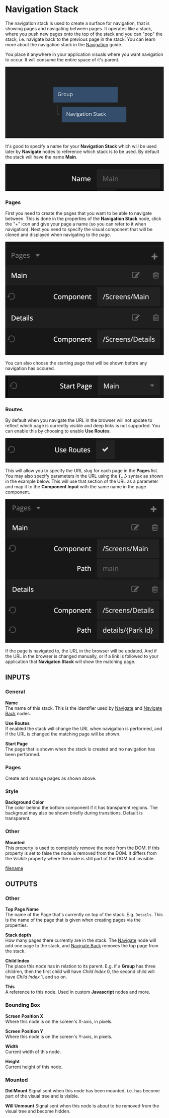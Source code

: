 # Navigation Stack

The navigation stack is used to create a surface for navigation, that is showing pages and navigating between pages. It operates like a stack, where you push new pages onto the top of the stack and you can "pop" the stack, i.e. navigate back to the previous page in the stack. You can learn more about the navigation stack in the [Navigation](/guides/navigation.md) guide.

You place it anywhere in your application visuals where you want navigation to occur. It will consume the entire space of it's parent.

<div class="ndl-images">
    <img src="/guides/navigation/navigation-stack.png" class="ndl-image med"></img>   
</div>

It's good to specify a name for your **Navigation Stack** which will be used later by **Navigate** nodes to reference which stack is to be used. By default the stack will have the name **Main**.

<div class="ndl-images">
    <img src="/nodes/navigation/stack-name.png" class="ndl-image med"></img>   
</div>

### Pages
First you need to create the pages that you want to be able to navigate between. This is done in the properties of the **Navigation Stack** node, click the "+" icon and give your page a name (so you can refer to it when navigation). Next you need to specify the visual component that will be cloned and displayed when navigating to the page.

<div class="ndl-images">
    <img src="/guides/navigation/stack-pages.png" class="ndl-image med"></img>   
</div>

You can also choose the starting page that will be shown before any navigation has occured.

<div class="ndl-images">
    <img src="/nodes/navigation/stack-startpage.png" class="ndl-image med"></img>   
</div>

### Routes
By default when you navigate the URL in the browser will not update to reflect which page is currently visible and deep links is not supported. You can enable this by choosing to enable **Use Routes**.

<div class="ndl-images">
    <img src="/nodes/navigation/stack-use-routes.png" class="ndl-image med"></img>   
</div>

This will allow you to specify the URL slug for each page in the **Pages** list. You may also specify parameters in the URL using the **{...}** syntax as shown in the example below. This will use that section of the URL as a parameter and map it to the **Component Input** with the same name in the page component.

<div class="ndl-images">
    <img src="/nodes/navigation/stack-use-routes-2.png" class="ndl-image med"></img>   
</div>

If the page is navigated to, the URL in the browser will be updated. And if the URL in the browser is changed manually, or if a link is followed to your application that **Navigaton Stack** will show the matching page.


## INPUTS

### General

**Name**  
The name of this stack. This is the identifier used by [Navigate](/nodes/navigation/navigate.md) and [Navigate Back](/nodes/navigation/navigate-back.md) nodes.

**Use Routes**  
If enabled the stack will change the URL when navigation is performed, and if the URL is changed the matching page will be shown.

**Start Page**  
The page that is shown when the stack is created and no navigation has been performed.

### Pages
Create and manage pages as shown above.

### Style

**Background Color**  
The color behind the bottom component if it has transparent regions. The backgroud may also be shown briefly during transitions. Default is transparent.

### Other

**Mounted**  
This property is used to completely remove the node from the DOM. If this property is set to false the node is removed from the DOM. It differs from the _Visible_ property where the node is still part of the DOM but invisible.

[filename](../../../nodes/advanced-style.md ':include')

## OUTPUTS

### Other

**Top Page Name**  
The name of the Page that's currently on top of the stack. E.g. `Details`. This is the name of the page that is given when creating pages via the properties.

**Stack depth**  
How many pages there currently are in the stack. The [Navigate](/modules/webappnavigation/navigate.md) node will add one page to the stack, and [Navigate Back](/modules/webappnavigation/navigate-back.md) removes the top page from the stack.

**Child Index**  
The place this node has in relation to its parent. E.g. if a **Group** has three children, then the first child will have _Child Index_ 0, the second child will have _Child Index_ 1, and so on.

**This**  
A reference to this node. Used in custom **Javascript** nodes and more.

### Bounding Box

**Screen Position X**  
Where this node is on the screen's X-axis, in pixels.

**Screen Position Y**  
Where this node is on the screen's Y-axis, in pixels.

**Width**  
Current width of this node.

**Height**  
Current height of this node.

### Mounted

**Did Mount**
Signal sent when this node has been mounted, i.e. has become part of the visual tree and is visible.

**Will Unmount**
Signal sent when this node is about to be removed from the visual tree and become hidden.
